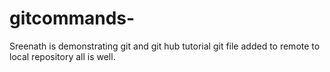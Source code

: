 # gitcommands-
Sreenath is demonstrating git and git hub tutorial
git file added to remote to local repository 
all is well.
